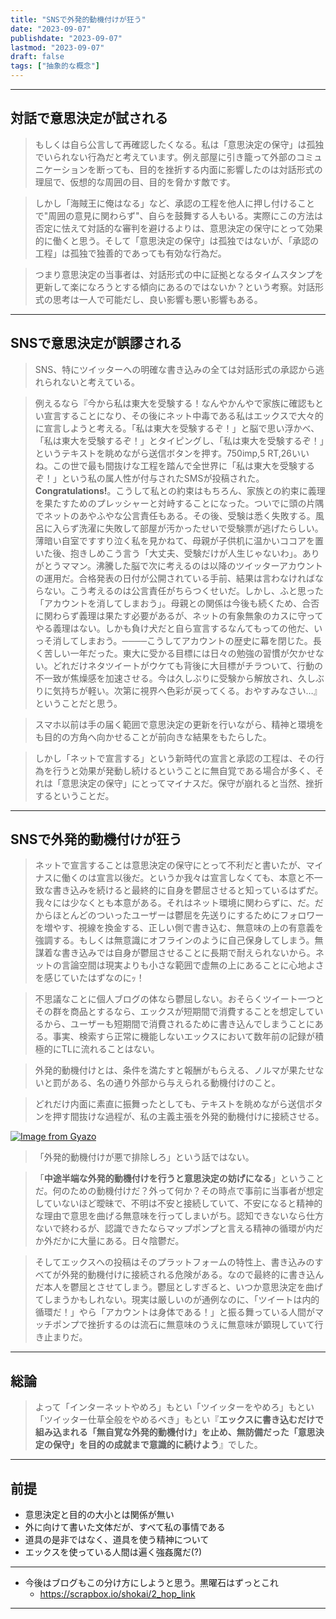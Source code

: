 ```yaml
---
title: "SNSで外発的動機付けが狂う"
date: "2023-09-07"
publishdate: "2023-09-07"
lastmod: "2023-09-07"
draft: false
tags: ["抽象的な概念"]
---
```


---
## 対話で意思決定が試される
> もしくは自ら公言して再確認したくなる。私は「意思決定の保守」は孤独でいられない行為だと考えています。例え部屋に引き籠って外部のコミュニケーションを断っても、目的を挫折する内面に影響したのは対話形式の理屈で、仮想的な周囲の目、目的を脅かす敵です。

> しかし「海賊王に俺はなる」など、承認の工程を他人に押し付けることで"周囲の意見に関わらず"、自らを鼓舞する人もいる。実際にこの方法は否定に怯えて対話的な審判を避けるよりは、意思決定の保守にとって効果的に働くと思う。そして「意思決定の保守」は孤独ではないが、「承認の工程」は孤独で独善的であっても有効な行為だ。

> つまり意思決定の当事者は、対話形式の中に証拠となるタイムスタンプを更新して楽になろうとする傾向にあるのではないか？という考察。対話形式の思考は一人で可能だし、良い影響も悪い影響もある。

---
## SNSで意思決定が誤謬される
> SNS、特にツイッターへの明確な書き込みの全ては対話形式の承認から逃れられないと考えている。

> 例えるなら『今から私は東大を受験する！なんやかんやで家族に確認もとい宣言することになり、その後にネット中毒である私はエックスで大々的に宣言しようと考える。「私は東大を受験するぞ！」と脳で思い浮かべ、「私は東大を受験するぞ！」とタイピングし、「私は東大を受験するぞ！」というテキストを眺めながら送信ボタンを押す。750imp,5 RT,26いいね。この世で最も間抜けな工程を踏んで全世界に「私は東大を受験するぞ！」という私の属人性が付与されたSMSが投稿された。**Congratulations!**。こうして私との約束はもちろん、家族との約束に義理を果たすためのプレッシャーと対峙することになった。ついでに頭の片隅でネットのあやふやな公言責任もある。その後、受験は悉く失敗する。風呂に入らず洗濯に失敗して部屋が汚かったせいで受験票が逃げたらしい。薄暗い自室ですすり泣く私を見かねて、母親が子供机に温かいココアを置いた後、抱きしめこう言う「大丈夫、受験だけが人生じゃないわ」。ありがとうママン。沸騰した脳で次に考えるのは以降のツイッターアカウントの運用だ。合格発表の日付が公開されている手前、結果は言わなければならない。こう考えるのは公言責任がちらつくせいだ。しかし、ふと思った「アカウントを消してしまおう」。母親との関係は今後も続くため、合否に関わらず義理は果たす必要があるが、ネットの有象無象のカスに守ってやる義理はない。しかも負け犬だと自ら宣言するなんてもっての他だ、いっそ消してしまおう。────こうしてアカウントの歴史に幕を閉じた。長く苦しい一年だった。東大に受かる目標には日々の勉強の習慣が欠かせない。どれだけネタツイートがウケても背後に大目標がチラついて、行動の不一致が焦燥感を加速させる。今は久しぶりに受験から解放され、久しぶりに気持ちが軽い。次第に視界へ色彩が戻ってくる。おやすみなさい…』ということだと思う。

> スマホ以前は手の届く範囲で意思決定の更新を行いながら、精神と環境をも目的の方角へ向かせることが前向きな結果をもたらした。

> しかし「ネットで宣言する」という新時代の宣言と承認の工程は、その行為を行うと効果が発動し続けるということに無自覚である場合が多く、それは「意思決定の保守」にとってマイナスだ。保守が崩れると当然、挫折するということだ。
---
## SNSで外発的動機付けが狂う
> ネットで宣言することは意思決定の保守にとって不利だと書いたが、マイナスに働くのは宣言以後だ。というか我々は宣言しなくても、本意と不一致な書き込みを続けると最終的に自身を鬱屈させると知っているはずだ。我々には少なくとも本意がある。それはネット環境に関わらずに、だ。だからほとんどのついったユーザーは鬱屈を先送りにするためにフォロワーを増やす、視線を換金する、正しい側で書き込む、無意味の上の有意義を強調する。もしくは無意識にオフラインのように自己保身してしまう。無謀着な書き込みでは自身が鬱屈させることに長期で耐えられないから。ネットの言論空間は現実よりも小さな範囲で虚無の上にあることに心地よさを感じていたはずなのにｯ！

> 不思議なことに個人ブログの体なら鬱屈しない。おそらくツイート一つとその群を商品とするなら、エックスが短期間で消費することを想定しているから、ユーザーも短期間で消費されるために書き込んでしまうことにある。事実、検索すら正常に機能しないエックスにおいて数年前の記録が積極的にTLに流れることはない。

> 外発的動機付けとは、条件を満たすと報酬がもらえる、ノルマが果たせないと罰がある、名の通り外部から与えられる動機付けのこと。

> どれだけ内面に素直に振舞ったとしても、テキストを眺めながら送信ボタンを押す間抜けな過程が、私の主義主張を外発的動機付けに接続させる。

[![Image from Gyazo](https://i.gyazo.com/a428f9c49eecb5a58cbb6b540d9455f8.png)](https://gyazo.com/a428f9c49eecb5a58cbb6b540d9455f8)
> 「外発的動機付けが悪で排除しろ」という話ではない。

> 「**中途半端な外発的動機付けを行うと意思決定の妨げになる**」ということだ。何のための動機付けだ？外って何か？その時点で事前に当事者が想定していないほど曖昧で、不明は不安と接続していて、不安になると精神的な理由で意思を曲げる無意味を行ってしまいがち。認知できないなら仕方ないで終わるが、認識できたならマップポンプと言える精神の循環が内だか外だかに大量にある。日々陰鬱だ。

> そしてエックスへの投稿はそのプラットフォームの特性上、書き込みのすべてが外発的動機付けに接続される危険がある。なので最終的に書き込んだ本人を鬱屈とさせてしまう。鬱屈としすぎると、いつか意思決定を曲げてしまうかもしれない。現実は厳しいのが通例なのに、「ツイートは内的循環だ！」やら「アカウントは身体である！」と振る舞っている人間がマッチポンプで挫折するのは流石に無意味のうえに無意味が顕現していて行き止まりだ。
---
## 総論
> よって「インターネットやめろ」もとい「ツイッターをやめろ」もとい「ツイッター仕草全般をやめるべき」もとい『**エックスに書き込むだけで組み込まれる「無自覚な外発的動機付け」を止め、無防備だった「意思決定の保守」を目的の成就まで意識的に続けよう**』でした。

--- 
## 前提
- 意思決定と目的の大小とは関係が無い
- 外に向けて書いた文体だが、すべて私の事情である
- 道具の是非ではなく、道具を使う精神について
- エックスを使っている人間は遍く強姦魔だ(?)
---
- 今後はブログもこの分け方にしようと思う。黒曜石はずっとこれ
	- https://scrapbox.io/shokai/2_hop_link
---


